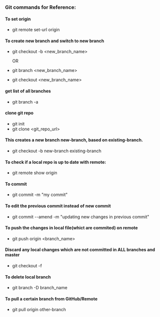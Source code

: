 ### Git commands for Reference:

#### To set origin 
  * git remote set-url origin <clone-url-from-gitlab>
 
#### To create new branch and switch to new branch
  * git checkout -b <new_branch_name>
    
    OR
  * git branch <new_branch_name>
  * git checkout <new_branch_name>

#### get list of all branches
  * git branch -a
  
#### clone git repo
  * git init
  * git clone <git_repo_url>
 
#### This creates a new branch new-branch, based on existing-branch.
  * git checkout -b new-branch existing-branch
  
#### To check if a local repo is up to date with remote:
  * git remote show origin
   
#### To commit
  * git commit -m "my commit"
   
#### To edit the previous commit instead of new commit
  * git commit --amend -m "updating new changes in previous commit"

#### To push the changes in local file(whict are commited) on remote
  * git push origin <branch_name>
   
#### Discard any local changes which are not committed in ALL branches and master
  * git checkout -f
#### To delete local branch
  * git branch -D branch_name
 
#### To pull a certain branch from GitHub/Remote
  * git pull origin other-branch

